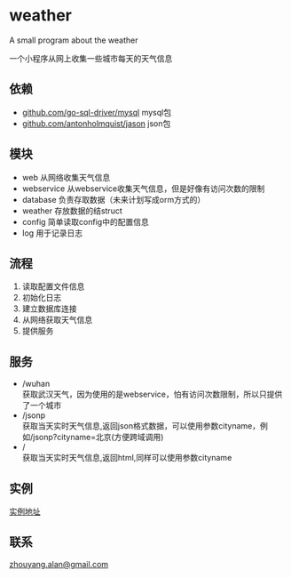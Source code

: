 # weather
A small program about the weather<br>

一个小程序从网上收集一些城市每天的天气信息

## 依赖

* [github.com/go-sql-driver/mysql](http://github.com/go-sql-driver/mysql) mysql包
* [github.com/antonholmquist/jason](http://github.com/antonholmquist/jason) json包

## 模块

*   web 从网络收集天气信息
*   webservice 从webservice收集天气信息，但是好像有访问次数的限制
*   database 负责存取数据（未来计划写成orm方式的）
*   weather 存放数据的结struct
*   config 简单读取config中的配置信息
*   log 用于记录日志

## 流程

1. 读取配置文件信息
2. 初始化日志
3. 建立数据库连接
4. 从网络获取天气信息
5. 提供服务

## 服务

* /wuhan <br>
获取武汉天气，因为使用的是webservice，怕有访问次数限制，所以只提供了一个城市
* /jsonp<br>
获取当天实时天气信息,返回json格式数据，可以使用参数cityname，例如/jsonp?cityname=北京(方便跨域调用)
* /<br>
获取当天实时天气信息,返回html,同样可以使用参数cityname

## 实例

[实例地址](http://120.24.64.3)

## 联系

zhouyang.alan@gmail.com